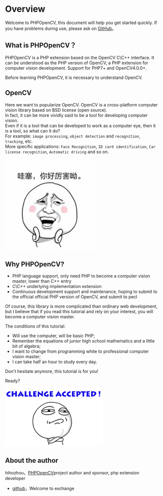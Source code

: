 # Overview

Welcome to PHPOpenCV, this document will help you get started quickly. 
If you have problems during use, please ask on [GitHub](https://github.com/hihozhou/php-opencv/issues)。

## What is PHPOpenCV？

PHPOpenCV is a PHP extension based on the OpenCV C\C++ interface. It can be understood as the PHP version of OpenCV, a PHP extension for computer vision development.
Support for PHP7+ and OpenCV4.0.0+.

Before learning PHPOpenCV, it is necessary to understand OpenCV.

## OpenCV

Here we want to popularize OpenCV. OpenCV is a cross-platform computer vision library based on BSD license (open source).   
In fact, it can be more vividly said to be a tool for developing computer vision.  
Even if it is a tool that can be developed to work as a computer eye, then it is a tool, so what can it do?  
For example: `image processing`, `object detection` and `recognition`, `tracking`, etc.  
More specific applications: `Face Recognition`, `ID card identification`, `Car license recognition`, `Automatic driving` and so on.

![1](../images/getting_started/index/1.jpg?raw=true)

## Why PHPOpenCV?

- PHP language support, only need PHP to become a computer vision master, lower than C++ entry
- C\C++ underlying implementation extension
- Continuous development support and maintenance, hoping to submit to the official official PHP version of OpenCV, and submit to pecl

Of course, this library is more complicated than ordinary web development, but I believe that if you read this tutorial and rely on your interest, you will become a computer vision master.

The conditions of this tutorial:
- Will use the computer, will be basic PHP;
- Remember the equations of junior high school mathematics and a little bit of algebra;
- I want to change from programming white to professional computer vision master;
- I can take half an hour to study every day.

Don't hesitate anymore, this tutorial is for you!

Ready?

![2](../images/getting_started/index/2.png?raw=true)

## About the author

hihozhou，[PHPOpenCV](https://github.com/hihozhou/php-opencv)project author and sponsor, php extension developer
- [github](https://github.com/hihozhou/php-opencv)，Welcome to exchange


